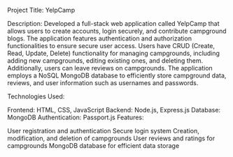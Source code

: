 Project Title: YelpCamp

Description: Developed a full-stack web application called YelpCamp that allows users to create accounts, login securely, and contribute campground blogs. 
The application features authentication and authorization functionalities to ensure secure user access. 
Users have CRUD (Create, Read, Update, Delete) functionality for managing campgrounds, including adding new campgrounds, editing existing ones, and deleting them. 
Additionally, users can leave reviews on campgrounds. The application employs a NoSQL MongoDB database to efficiently store campground data, reviews, and user information such as usernames and passwords.

Technologies Used:

Frontend: HTML, CSS, JavaScript
Backend: Node.js, Express.js
Database: MongoDB
Authentication: Passport.js
Features:

User registration and authentication
Secure login system
Creation, modification, and deletion of campgrounds
User reviews and ratings for campgrounds
MongoDB database for efficient data storage
